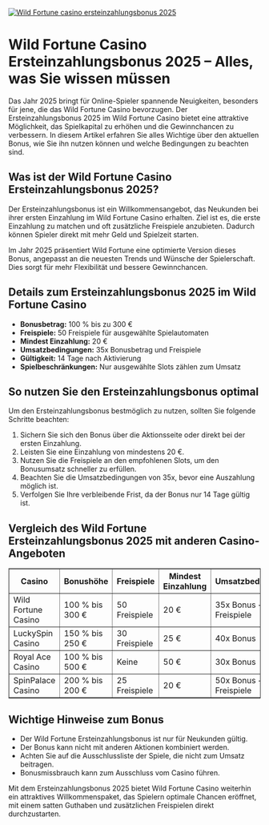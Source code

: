 [![Wild Fortune casino ersteinzahlungsbonus 2025](https://123-caf.pages.dev/gitsignup.png)](https://vrmoo.ru/Bt82HjjY)

<h1>Wild Fortune Casino Ersteinzahlungsbonus 2025 – Alles, was Sie wissen müssen</h1>  <p>Das Jahr 2025 bringt für Online-Spieler spannende Neuigkeiten, besonders für jene, die das Wild Fortune Casino bevorzugen. Der Ersteinzahlungsbonus 2025 im Wild Fortune Casino bietet eine attraktive Möglichkeit, das Spielkapital zu erhöhen und die Gewinnchancen zu verbessern. In diesem Artikel erfahren Sie alles Wichtige über den aktuellen Bonus, wie Sie ihn nutzen können und welche Bedingungen zu beachten sind.</p>  <h2>Was ist der Wild Fortune Casino Ersteinzahlungsbonus 2025?</h2>  <p>Der Ersteinzahlungsbonus ist ein Willkommensangebot, das Neukunden bei ihrer ersten Einzahlung im Wild Fortune Casino erhalten. Ziel ist es, die erste Einzahlung zu matchen und oft zusätzliche Freispiele anzubieten. Dadurch können Spieler direkt mit mehr Geld und Spielzeit starten.</p>  <p>Im Jahr 2025 präsentiert Wild Fortune eine optimierte Version dieses Bonus, angepasst an die neuesten Trends und Wünsche der Spielerschaft. Dies sorgt für mehr Flexibilität und bessere Gewinnchancen.</p>  <h2>Details zum Ersteinzahlungsbonus 2025 im Wild Fortune Casino</h2>  <ul>   <li><strong>Bonusbetrag:</strong> 100 % bis zu 300 €</li>   <li><strong>Freispiele:</strong> 50 Freispiele für ausgewählte Spielautomaten</li>   <li><strong>Mindest Einzahlung:</strong> 20 €</li>   <li><strong>Umsatzbedingungen:</strong> 35x Bonusbetrag und Freispiele</li>   <li><strong>Gültigkeit:</strong> 14 Tage nach Aktivierung</li>   <li><strong>Spielbeschränkungen:</strong> Nur ausgewählte Slots zählen zum Umsatz</li> </ul>  <h2>So nutzen Sie den Ersteinzahlungsbonus optimal</h2>  <p>Um den Ersteinzahlungsbonus bestmöglich zu nutzen, sollten Sie folgende Schritte beachten:</p>  <ol>   <li>Sichern Sie sich den Bonus über die Aktionsseite oder direkt bei der ersten Einzahlung.</li>   <li>Leisten Sie eine Einzahlung von mindestens 20 €.</li>   <li>Nutzen Sie die Freispiele an den empfohlenen Slots, um den Bonusumsatz schneller zu erfüllen.</li>   <li>Beachten Sie die Umsatzbedingungen von 35x, bevor eine Auszahlung möglich ist.</li>   <li>Verfolgen Sie Ihre verbleibende Frist, da der Bonus nur 14 Tage gültig ist.</li> </ol>  <h2>Vergleich des Wild Fortune Ersteinzahlungsbonus 2025 mit anderen Casino-Angeboten</h2>  <table border="1" cellpadding="8" cellspacing="0">   <thead>     <tr>       <th>Casino</th>       <th>Bonushöhe</th>       <th>Freispiele</th>       <th>Mindest Einzahlung</th>       <th>Umsatzbedingungen</th>     </tr>   </thead>   <tbody>     <tr>       <td>Wild Fortune Casino</td>       <td>100 % bis 300 €</td>       <td>50 Freispiele</td>       <td>20 €</td>       <td>35x Bonus + Freispiele</td>     </tr>     <tr>       <td>LuckySpin Casino</td>       <td>150 % bis 250 €</td>       <td>30 Freispiele</td>       <td>25 €</td>       <td>40x Bonus</td>     </tr>     <tr>       <td>Royal Ace Casino</td>       <td>100 % bis 500 €</td>       <td>Keine</td>       <td>50 €</td>       <td>30x Bonus</td>     </tr>     <tr>       <td>SpinPalace Casino</td>       <td>200 % bis 200 €</td>       <td>25 Freispiele</td>       <td>20 €</td>       <td>50x Bonus + Freispiele</td>     </tr>   </tbody> </table>  <h2>Wichtige Hinweise zum Bonus</h2>  <ul>   <li>Der Wild Fortune Ersteinzahlungsbonus ist nur für Neukunden gültig.</li>   <li>Der Bonus kann nicht mit anderen Aktionen kombiniert werden.</li>   <li>Achten Sie auf die Ausschlussliste der Spiele, die nicht zum Umsatz beitragen.</li>   <li>Bonusmissbrauch kann zum Ausschluss vom Casino führen.</li> </ul>  <p>Mit dem Ersteinzahlungsbonus 2025 bietet Wild Fortune Casino weiterhin ein attraktives Willkommenspaket, das Spielern optimale Chancen eröffnet, mit einem satten Guthaben und zusätzlichen Freispielen direkt durchzustarten.</p>